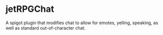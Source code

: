 # jetRPGChat
A spigot plugin that modifies chat to allow for emotes, yelling, speaking, as well as standard out-of-character chat.
